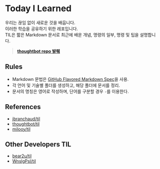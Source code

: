# Today I Learned

우리는 끊임 없이 새로운 것을 배웁니다.  
이러한 학습을 공유하기 위한 레포입니다.  
TIL은 짧은 Markdown 문서로 최근에 배운 개념, 명령의 일부, 명령 및 팁을 설명합니다.
> **[thoughtbot repo 발췌][reference-thoughtbot]**

## Rules
* Markdown 문법은 [GitHub Flavored Markdown Spec][gfm-doc]을 사용.
* 각 언어 및 기술별 폴더를 생성하고, 해당 폴더에 문서를 정리.
* 문서의 명칭은 영어로 작성하며, 단어를 구분할 경우 `-`를 이용한다.

## References
* [jbranchaud/til][reference-jbranchaud]
* [thoughtbot/til][reference-thoughtbot]
* [milooy/til][reference-milooy]

## Other Developers TIL
* [bear2u/til][link-sj-father]
* [WnslgPsl/til][link-yun-father]

[reference-jbranchaud]: https://github.com/jbranchaud/til
[reference-thoughtbot]: https://github.com/thoughtbot/til
[reference-milooy]: https://github.com/milooy/TIL
[gfm-doc]: https://help.github.com/categories/writing-on-github/

[link-sj-father]: https://github.com/bear2u/til
[link-yun-father]: https://github.com/WnslgPsl/til